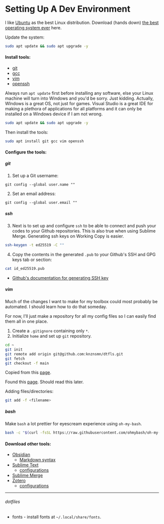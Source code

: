 # Setting Up A Dev Environment

l like [Ubuntu](https://ubuntubudgie.org/downloads) as the best Linux distribution. Download (hands down) [the best operating system ever](https://ubuntubudgie.org/downloads) here.

Update the system:
```bash
sudo apt update && sudo apt upgrade -y
```

#### Install tools:
- [git](git.md)
- [gcc](gcc.md)
- [vim](vim.md)
- [openssh](ssh.md)

Always run `apt update` first before installing any software, else your Linux machine will turn into Windows and you'd be sorry. Just kidding. Actually, WIndows is a great OS, not just for games. Visual Studio is a great IDE for making a plethora of applications for all platforms and it can only be installed on a Windows device if I am not wrong.

```bash
sudo apt update && sudo apt upgrade -y
```

Then install the tools:

```bash
sudo apt install git gcc vim openssh
```

#### Configure the tools:
##### git
1. Set up a Git username:
```shell
git config --global user.name ""
```

2. Set an email address:
```shell
git config --global user.email ""
```
##### ssh
3. Next is to set up and configure `ssh` to be able to connect and push your codes to your Github repositories. This is also true when using Sublime Merge. Generating ssh keys on Working Copy is easier.

```bash
ssh-keygen -t ed25519 -C ""
```

4. Copy the contents in the generated `.pub` to your Github's SSH and GPG keys tab or section:
```bash
cat id_ed25519.pub
```

- [Github's documentation for generating SSH key](https://docs.github.com/en/authentication/connecting-to-github-with-ssh/generating-a-new-ssh-key-and-adding-it-to-the-ssh-agent?platform=linux)

##### vim

Much of the changes I want to make for my toolbox could most probably be automated. I should learn how to do that someday.

For now, I'll just make a repository for all my config files so I can easily find them all in one place.

1. Create a `.gitignore` containing only `*`.
2. Initialize `home` and set up `git` repository.
```bash
cd ~
git init
git remote add origin git@github.com:knznsmn/dtfls.git
git fetch
git checkout -f main
```

Copied from this [page](https://drewdevault.com/2019/12/30/dotfiles.html).

Found this [page](https://dotfiles.github.io/). Should read this later.

Adding files/directories:
```bash
git add -f <filename>
```
##### bash
Make `bash` a lot prettier for eyescream experience using `oh-my-bash`.
```bash
bash -c "$(curl -fsSL https://raw.githubusercontent.com/ohmybash/oh-my-bash/master/tools/install.sh)"
```
#### Download other tools:

- [Obsidian](https://www.obsidian.md)
	- [Markdown syntax](/sujets/cs/tables/md.md) 
- [Sublime Text](https://www.sublimetext.com/download_thanks?target=x64-deb)
	- [configurations](/outils/subl.md)
- [Sublime Merge](https://www.sublimemerge.com/download_thanks?target=x64-deb) 
- [Zotero](https://www.zotero.org/) 
    - [configurations](/outils/zotero.md) 

---
###### dotfiles
- fonts - install fonts at `~/.local/share/fonts`.


